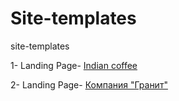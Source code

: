 # Site-templates
site-templates

1- Landing Page- [Indian coffee](https://dmitry5895.github.io/Meine-site-templates/branch_site/src/)

2- Landing Page- [Компания "Гранит"](https://dmitry5895.github.io/Meine-site-templates/Granit_site/)
